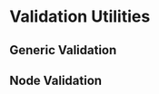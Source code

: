 # Validation Utilities

## Generic Validation

<!-- ::: proofChecker_python_serial.validation
    options:
      show_source: true

--- -->

## Node Validation

<!-- ::: proofChecker_python_serial.node_validation
    options:
      show_source: true -->
